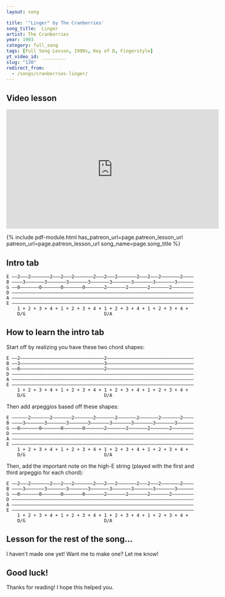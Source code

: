 ```yaml
---
layout: song

title: '"Linger" by The Cranberries'
song_title:  Linger
artist: The Cranberries
year: 1993
category: full_song
tags: [Full Song Lesson, 1990s, Key of D, Fingerstyle]
yt_video_id: _________
slug: "130"
redirect_from:
  - /songs/cranberries-linger/
---
```


## Video lesson

<iframe width="560" height="315" src="https://www.youtube.com/embed/Mhir4MF_bRk?showinfo=0" frameborder="0" allowfullscreen></iframe>




{% include pdf-module.html has_patreon_url=page.patreon_lesson_url patreon_url=page.patreon_lesson_url song_name=page.song_title %}



## Intro tab

    E ––2–––2–––––––2–––2–––2–––––––2–––2–––2–––––––2–––2–––2–––––––2––––
    B ––––3–––––––3–––––––3–––––––3–––––––3–––––––3–––––––3–––––––3––––––
    G ––0–––––––0–––––––0–––––––0–––––––2–––––––2–––––––2–––––––2––––––––
    D –––––––––––––––––––––––––––––––––––––––––––––––––––––––––––––––––––
    A –––––––––––––––––––––––––––––––––––––––––––––––––––––––––––––––––––
    E –––––––––––––––––––––––––––––––––––––––––––––––––––––––––––––––––––
        1 + 2 + 3 + 4 + 1 + 2 + 3 + 4 + 1 + 2 + 3 + 4 + 1 + 2 + 3 + 4 +
        D/G                             D/A

## How to learn the intro tab

Start off by realizing you have these two chord shapes:

    E ––2–––––––––––––––––––––––––––––––2––––––––––––––––––––––––––––––––
    B ––3–––––––––––––––––––––––––––––––3––––––––––––––––––––––––––––––––
    G ––0–––––––––––––––––––––––––––––––2––––––––––––––––––––––––––––––––
    D –––––––––––––––––––––––––––––––––––––––––––––––––––––––––––––––––––
    A –––––––––––––––––––––––––––––––––––––––––––––––––––––––––––––––––––
    E –––––––––––––––––––––––––––––––––––––––––––––––––––––––––––––––––––                     
        1 + 2 + 3 + 4 + 1 + 2 + 3 + 4 + 1 + 2 + 3 + 4 + 1 + 2 + 3 + 4 +
        D/G                             D/A            

Then add arpeggios based off these shapes:

    E ––––––2–––––––2–––––––2–––––––2–––––––2–––––––2–––––––2–––––––2––––
    B ––––3–––––––3–––––––3–––––––3–––––––3–––––––3–––––––3–––––––3––––––
    G ––0–––––––0–––––––0–––––––0–––––––2–––––––2–––––––2–––––––2––––––––
    D –––––––––––––––––––––––––––––––––––––––––––––––––––––––––––––––––––
    A –––––––––––––––––––––––––––––––––––––––––––––––––––––––––––––––––––
    E –––––––––––––––––––––––––––––––––––––––––––––––––––––––––––––––––––
        1 + 2 + 3 + 4 + 1 + 2 + 3 + 4 + 1 + 2 + 3 + 4 + 1 + 2 + 3 + 4 +
        D/G                             D/A

Then, add the important note on the high-E string (played with the first and third arpeggio for each chord):

    E ––2–––2–––––––2–––2–––2–––––––2–––2–––2–––––––2–––2–––2–––––––2––––
    B ––––3–––––––3–––––––3–––––––3–––––––3–––––––3–––––––3–––––––3––––––
    G ––0–––––––0–––––––0–––––––0–––––––2–––––––2–––––––2–––––––2––––––––
    D –––––––––––––––––––––––––––––––––––––––––––––––––––––––––––––––––––
    A –––––––––––––––––––––––––––––––––––––––––––––––––––––––––––––––––––
    E –––––––––––––––––––––––––––––––––––––––––––––––––––––––––––––––––––
        1 + 2 + 3 + 4 + 1 + 2 + 3 + 4 + 1 + 2 + 3 + 4 + 1 + 2 + 3 + 4 +
        D/G                             D/A

## Lesson for the rest of the song...

I haven't made one yet! Want me to make one? Let me know!

## Good luck!

Thanks for reading! I hope this helped you.
